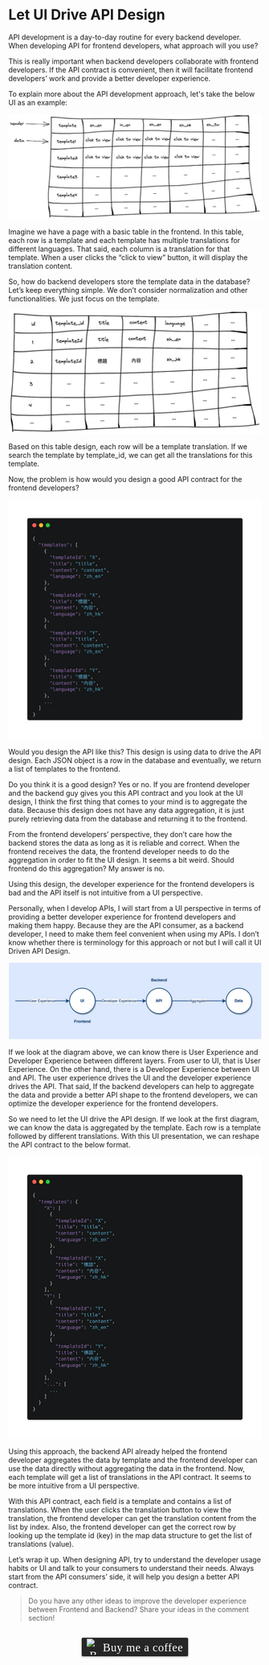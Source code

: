 # Let UI Drive API Design
API development is a day-to-day routine for every backend developer. When developing API for frontend developers, what approach will you use? 

This is really important when backend developers collaborate with frontend developers. If the API contract is convenient, then it will facilitate frontend developers’ work and provide a better developer experience.

To explain more about the API development approach, let's take the below UI as an example:

![](../assets/resources/api/api-design-1.png)

Imagine we have a page with a basic table in the frontend. In this table, each row is a template and each template has multiple translations for different languages. That said, each column is a translation for that template. When a user clicks the “click to view” button, it will display the translation content.

So, how do backend developers store the template data in the database? Let’s keep everything simple. We don’t consider normalization and other functionalities. We just focus on the template.

![](../assets/resources/api/api-design-2.png)

Based on this table design, each row will be a template translation. If we search the template by template_id, we can get all the translations for this template.

Now, the problem is how would you design a good API contract for the frontend developers?

![](../assets/resources/api/api-design-3.png)

Would you design the API like this? This design is using data to drive the API design. Each JSON object is a row in the database and eventually, we return a list of templates to the frontend.

Do you think it is a good design? Yes or no. If you are frontend developer and the backend guy gives you this API contract and you look at the UI design, I think the first thing that comes to your mind is to aggregate the data. Because this design does not have any data aggregation, it is just purely retrieving data from the database and returning it to the frontend.

From the frontend developers’ perspective, they don’t care how the backend stores the data as long as it is reliable and correct. When the frontend receives the data, the frontend developer needs to do the aggregation in order to fit the UI design. It seems a bit weird. Should frontend do this aggregation? My answer is no.

Using this design, the developer experience for the frontend developers is bad and the API itself is not intuitive from a UI perspective.

Personally, when I develop APIs, I will start from a UI perspective in terms of providing a better developer experience for frontend developers and making them happy. Because they are the API consumer, as a backend developer, I need to make them feel convenient when using my APIs. I don’t know whether there is terminology for this approach or not but I will call it UI Driven API Design.

![](../assets/resources/api/api-design-4.png)

If we look at the diagram above, we can know there is User Experience and Developer Experience between different layers. From user to UI, that is User Experience. On the other hand, there is a Developer Experience between UI and API. The user experience drives the UI and the developer experience drives the API. That said, If the backend developers can help to aggregate the data and provide a better API shape to the frontend developers, we can optimize the developer experience for the frontend developers.

So we need to let the UI drive the API design. If we look at the first diagram, we can know the data is aggregated by the template. Each row is a template followed by different translations. With this UI presentation, we can reshape the API contract to the below format.

![](../assets/resources/api/api-design-5.png)

Using this approach, the backend API already helped the frontend developer aggregates the data by template and the frontend developer can use the data directly without aggregating the data in the frontend. Now, each template will get a list of translations in the API contract. It seems to be more intuitive from a UI perspective.

With this API contract, each field is a template and contains a list of translations. When the user clicks the translation button to view the translation, the frontend developer can get the translation content from the list by index. Also, the frontend developer can get the correct row by looking up the template id (key) in the map data structure to get the list of translations (value).

Let’s wrap it up. When designing API, try to understand the developer usage habits or UI and talk to your consumers to understand their needs. Always start from the API consumers’ side, it will help you design a better API contract.

> Do you have any other ideas to improve the developer experience between Frontend and Backend? Share your ideas in the comment section!

<br>
<center>
<style>.bmc-button img{width: 27px !important;margin-bottom: 1px !important;box-shadow: none !important;border: none !important;vertical-align: middle !important;}.bmc-button{line-height: 36px !important;height:37px !important;text-decoration: none !important;display:inline-flex !important;color:#ffffff !important;background-color:#262626 !important;border-radius: 3px !important;border: 1px solid transparent !important;padding: 1px 9px !important;font-size: 23px !important;letter-spacing: 0.6px !important;box-shadow: 0px 1px 2px rgba(190, 190, 190, 0.5) !important;-webkit-box-shadow: 0px 1px 2px 2px rgba(190, 190, 190, 0.5) !important;margin: 0 auto !important;font-family:'Cookie', cursive !important;-webkit-box-sizing: border-box !important;box-sizing: border-box !important;-o-transition: 0.3s all linear !important;-webkit-transition: 0.3s all linear !important;-moz-transition: 0.3s all linear !important;-ms-transition: 0.3s all linear !important;transition: 0.3s all linear !important;}.bmc-button:hover, .bmc-button:active, .bmc-button:focus {-webkit-box-shadow: 0px 1px 2px 2px rgba(190, 190, 190, 0.5) !important;text-decoration: none !important;box-shadow: 0px 1px 2px 2px rgba(190, 190, 190, 0.5) !important;opacity: 0.85 !important;color:#ffffff !important;}</style><link href="https://fonts.googleapis.com/css?family=Cookie" rel="stylesheet"><a class="bmc-button" target="_blank" href="https://www.buymeacoffee.com/raychongtk"><img src="https://www.buymeacoffee.com/assets/img/BMC-btn-logo.svg" alt="Buy me a coffee"><span style="margin-left:5px">Buy me a coffee</span></a>
</center>